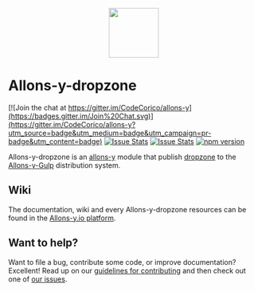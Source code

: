<p align="center"><img src="http://codecorico.com/allons-y-logo.png" height="100" /></p>

# Allons-y-dropzone

[![Join the chat at https://gitter.im/CodeCorico/allons-y](https://badges.gitter.im/Join%20Chat.svg)](https://gitter.im/CodeCorico/allons-y?utm_source=badge&utm_medium=badge&utm_campaign=pr-badge&utm_content=badge)
[![Issue Stats](http://issuestats.com/github/codecorico/allons-y-dropzone/badge/issue)](http://issuestats.com/github/codecorico/allons-y)
[![Issue Stats](http://issuestats.com/github/codecorico/allons-y-dropzone/badge/pr)](http://issuestats.com/github/codecorico/allons-y)
[![npm version](https://badge.fury.io/js/allons-y-dropzone.svg)](https://badge.fury.io/js/allons-y-dropzone)

Allons-y-dropzone is an [allons-y](https://github.com/CodeCorico/allons-y) module that publish [dropzone](https://www.npmjs.com/package/dropzone) to the [Allons-y-Gulp](https://www.npmjs.com/package/allons-y-gulp) distribution system.

## Wiki

The documentation, wiki and every Allons-y-dropzone resources can be found in the [Allons-y.io platform](http://allons-y.io).

## Want to help?

Want to file a bug, contribute some code, or improve documentation? Excellent! Read up on our [guidelines for contributing](CONTRIBUTING.md) and then check out one of [our issues](https://github.com/CodeCorico/allons-y-dropzone/issues).

